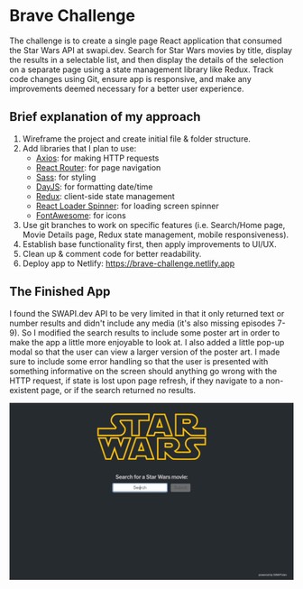 # Brave Challenge

The challenge is to create a single page React application that consumed the Star Wars API at swapi.dev. Search for Star Wars movies by title, display the results in a selectable list, and then display the details of the selection on a separate page using a state management library like Redux. Track code changes using Git, ensure app is responsive, and make any improvements deemed necessary for a better user experience.

## Brief explanation of my approach
1. Wireframe the project and create initial file & folder structure.
2. Add libraries that I plan to use:
    - [Axios](https://axios-http.com/): for making HTTP requests
    - [React Router](https://reactrouter.com/en/main): for page navigation
    - [Sass](https://sass-lang.com/): for styling
    - [DayJS](https://day.js.org/): for formatting date/time
    - [Redux](https://redux.js.org/): client-side state management
    - [React Loader Spinner](https://mhnpd.github.io/react-loader-spinner/): for loading screen spinner
    - [FontAwesome](https://fontawesome.com/): for icons
3. Use git branches to work on specific features (i.e. Search/Home page, Movie Details page, Redux state management, mobile responsiveness).
4. Establish base functionality first, then apply improvements to UI/UX.
5. Clean up & comment code for better readability.
6. Deploy app to Netlify: https://brave-challenge.netlify.app

## The Finished App
I found the SWAPI.dev API to be very limited in that it only returned text or number results and didn't include any media (it's also missing episodes 7-9). So I modified the search results to include some poster art in order to make the app a little more enjoyable to look at. I also added a little pop-up modal so that the user can view a larger version of the poster art. I made sure to include some error handling so that the user is presented with something informative on the screen should anything go wrong with the HTTP request, if state is lost upon page refresh, if they navigate to a non-existent page, or if the search returned no results.

![SWAPI App](public/images/brave-challenge.gif)